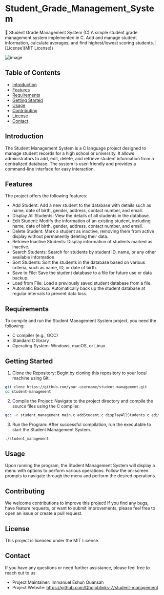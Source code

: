 # Student_Grade_Management_System
📘 Student Grade Management System (C)  A simple student grade management system implemented in C. Add and manage student information, calculate averages, and find highest/lowest scoring students.  | [License](MIT License))

![image](https://github.com/Qhojoblinks-7/Student_Grade_Management_System/assets/124244985/62f8f22a-1166-4e34-8997-51ef8e1cc928)






## Table of Contents
- [Introduction](#introduction)
- [Features](#features)
- [Requirements](#requirements)
- [Getting Started](#getting-started)
- [Usage](#usage)
- [Contributing](#contributing)
- [License](#license)
- [Contact](#contact)

## Introduction
The Student Management System is a C language project designed to manage student records for a high school or university. It allows administrators to add, edit, delete, and retrieve student information from a centralized database. The system is user-friendly and provides a command-line interface for easy interaction.

## Features
The project offers the following features:

- Add Student: Add a new student to the database with details such as name, date of birth, gender, address, contact number, and email.
- Display All Students: View the details of all students in the database.
- Edit Student: Modify the information of an existing student, including name, date of birth, gender, address, contact number, and email.
- Delete Student: Mark a student as inactive, removing them from active display without permanently deleting their data.
- Retrieve Inactive Students: Display information of students marked as inactive.
- Search Students: Search for students by student ID, name, or any other available information.
- Sort Students: Sort the students in the database based on various criteria, such as name, ID, or date of birth.
- Save to File: Save the student database to a file for future use or data backup.
- Load from File: Load a previously saved student database from a file.
- Automatic Backup: Automatically back up the student database at regular intervals to prevent data loss.

## Requirements
To compile and run the Student Management System project, you need the following:

- C compiler (e.g., GCC)
- Standard C library
- Operating System: Windows, macOS, or Linux

## Getting Started
1. Clone the Repository: Begin by cloning this repository to your local machine using Git.

```bash
git clone https://github.com/your-username/student-management.git
cd student-management
```

2. Compile the Project: Navigate to the project directory and compile the source files using the C compiler.

```bash
gcc -o student_management main.c addStudent.c displayAllStudents.c editStudent.c deleteStudent.c retrieveInactiveStudents.c searchFunctions.c
```

3. Run the Program: After successful compilation, run the executable to start the Student Management System.

```bash
./student_management
```

## Usage
Upon running the program, the Student Management System will display a menu with options to perform various operations. Follow the on-screen prompts to navigate through the menu and perform the desired operations.

## Contributing
We welcome contributions to improve this project! If you find any bugs, have feature requests, or want to submit improvements, please feel free to open an issue or create a pull request.

## License
This project is licensed under the MIT License.

## Contact
If you have any questions or need further assistance, please feel free to reach out to us:

- Project Maintainer: Immanuel Eshun Quansah
- Project Website: https://github.com/Qhojoblinks-7/student-management
```
